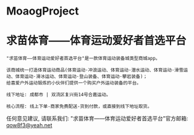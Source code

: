 # MoaogProject
# 求苗体育——体育运动爱好者首选平台

    "求苗体育——体育运动爱好者首选平台"是一款体育运动装备城类型商城app。
            
    该商城统一打造体育运动商品(体育运动·冲浪运动、体育运动·潜水运动、体育运动·滑雪运动、体育运动·滑冰运动、体育运动·登山装备、体育运动·攀岩装备)；
    给喜爱户外运动锻炼的小伙伴们提供一个购买户外运动装备的平台。

    线下地址: 成都市 | 双流区复兴街14号合嘉运动。

    核心流程: 线上下单-商家免费配送-货到付款，或直接到线下地址取货。

   任何意见建议, 请联系我们: 
   "求苗体育——体育运动爱好者首选平台"官方邮箱: qow8f3@yeah.net
